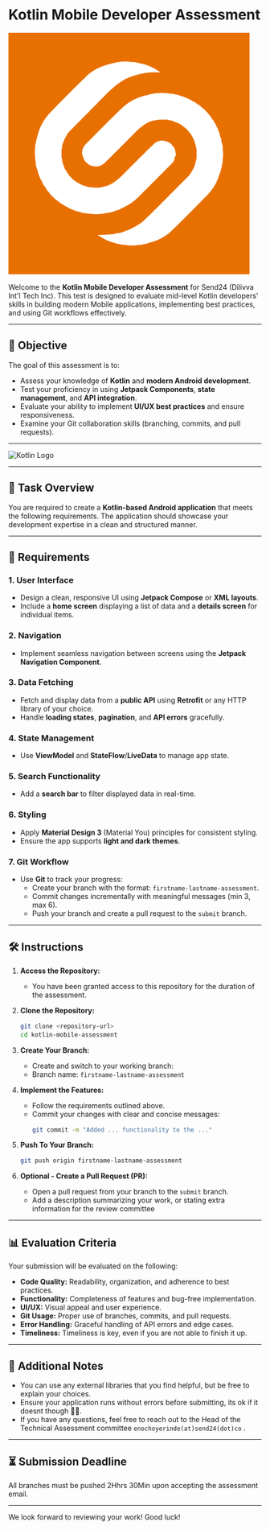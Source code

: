 # Kotlin Mobile Developer Assessment

![Dilivva Logo](./assets/dilivva-logo.png)

Welcome to the **Kotlin Mobile Developer Assessment** for Send24 (Dilivva Int'l Tech Inc). This test is designed to evaluate mid-level Kotlin developers' skills in building modern Mobile applications, implementing best practices, and using Git workflows effectively.

---

## 🎯 **Objective**  

The goal of this assessment is to:  
- Assess your knowledge of **Kotlin** and **modern Android development**.  
- Test your proficiency in using **Jetpack Components**, **state management**, and **API integration**.  
- Evaluate your ability to implement **UI/UX best practices** and ensure responsiveness.  
- Examine your Git collaboration skills (branching, commits, and pull requests).  

---

![Kotlin Logo](https://upload.wikimedia.org/wikipedia/commons/1/11/Kotlin_logo_2021.svg)  

---

## 📝 **Task Overview**  

You are required to create a **Kotlin-based Android application** that meets the following requirements. The application should showcase your development expertise in a clean and structured manner.  

---

## 🚀 **Requirements**  

### 1. **User Interface**  
- Design a clean, responsive UI using **Jetpack Compose** or **XML layouts**.  
- Include a **home screen** displaying a list of data and a **details screen** for individual items.  

### 2. **Navigation**  
- Implement seamless navigation between screens using the **Jetpack Navigation Component**.  

### 3. **Data Fetching**  
- Fetch and display data from a **public API** using **Retrofit** or any HTTP library of your choice.  
- Handle **loading states**, **pagination**, and **API errors** gracefully.  

### 4. **State Management**  
- Use **ViewModel** and **StateFlow**/**LiveData** to manage app state.  

### 5. **Search Functionality**  
- Add a **search bar** to filter displayed data in real-time.  

### 6. **Styling**  
- Apply **Material Design 3** (Material You) principles for consistent styling.  
- Ensure the app supports **light and dark themes**.  

### 7. **Git Workflow**  
- Use **Git** to track your progress:  
  - Create your branch with the format: `firstname-lastname-assessment`.  
  - Commit changes incrementally with meaningful messages (min 3, max 6).  
  - Push your branch and create a pull request to the `submit` branch.  

---

##  🛠️  **Instructions**

1. **Access the Repository:**
   - You have been granted access to this repository for the duration of the assessment.

2. **Clone the Repository:**
   ```bash
   git clone <repository-url>
   cd kotlin-mobile-assessment
   ```

3. **Create Your Branch:**
   - Create and switch to your working branch:
   - Branch name: `firstname-lastname-assessment`

4. **Implement the Features:**
   - Follow the requirements outlined above.
   - Commit your changes with clear and concise messages:
     ```bash
     git commit -m "Added ... functionality to the ..."
     ```

6. **Push To Your Branch:**
   ```bash
   git push origin firstname-lastname-assessment
   ```

7. **Optional - Create a Pull Request (PR):**
   - Open a pull request from your branch to the `submit` branch.
   - Add a description summarizing your work, or stating extra information for the review committee 

---

## 📊 **Evaluation Criteria**

Your submission will be evaluated on the following:
- **Code Quality:** Readability, organization, and adherence to best practices.
- **Functionality:** Completeness of features and bug-free implementation.
- **UI/UX:** Visual appeal and user experience.
- **Git Usage:** Proper use of branches, commits, and pull requests.
- **Error Handling:** Graceful handling of API errors and edge cases.
- **Timeliness:** Timeliness is key, even if you are not able to finish it up.

---

## 📝 **Additional Notes**

- You can use any external libraries that you find helpful, but be free to explain your choices.
- Ensure your application runs without errors before submitting, its ok if it doesnt though 🤪🤪.
- If you have any questions, feel free to reach out to the Head of the Technical Assessment committee `enochoyerinde(at)send24(dot)co` .

---

## ⏳ **Submission Deadline**

All branches must be pushed 2Hhrs 30Min upon accepting the assessment email.

---

We look forward to reviewing your work! Good luck!
